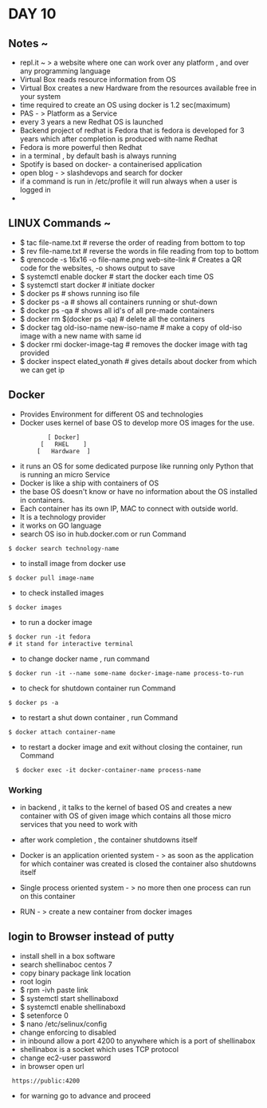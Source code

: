 # DAY 10

## Notes ~
  * repl.it ~ > a website where one can work over any platform , and over any programming language
  * Virtual Box reads resource information from OS
  * Virtual Box creates a new Hardware from the resources available free in your system
  * time required to create an OS using docker is 1.2 sec(maximum)
  * PAS - > Platform as a Service
  * every 3 years a new Redhat OS is launched
  * Backend project of redhat is Fedora that is fedora is developed for 3 years which after completion is produced with name Redhat
  * Fedora is more powerful then Redhat
  * in a terminal , by default bash is always running
  * Spotify is based on docker- a containerised application
  * open blog - > slashdevops and search for docker
  * if a command is run in /etc/profile it will run always when a user is logged in
  *
## LINUX Commands ~
  * $ tac file-name.txt   # reverse the order of reading from bottom to top
  * $ rev file-name.txt   # reverse the words in file reading from top to bottom
  * $ qrencode -s 16x16 -o file-name.png web-site-link # Creates a QR code for the websites, -o shows output to save
  * $ systemctl enable docker # start the docker each time  OS
  * $ systemctl start docker # initiate docker
  * $ docker ps # shows running iso file
  * $ docker ps -a # shows all containers running or shut-down
  * $ docker ps -qa # shows all id's of all pre-made containers
  * $ docker rm $(docker ps -qa) # delete all the containers
  * $ docker tag old-iso-name new-iso-name # make a copy of old-iso image with a new name with same id
  * $ docker rmi docker-image-tag # removes the docker image with tag provided
  * $ docker inspect elated_yonath # gives details about docker from which we can get ip

## Docker
  * Provides Environment for different OS and technologies
  * Docker uses kernel of base OS to develop more OS images for the use.
  ```
             [ Docker]
           [   RHEL    ]    
          [   Hardware  ]
  ```
  * it runs an OS for some dedicated purpose like running only Python that is running an micro Service
  * Docker is like a ship with containers of OS
  * the base OS doesn't know or have no information about the OS installed in containers.
  * Each container has its own IP, MAC to connect with outside world.
  * It is a technology provider
  * it works on GO language
  * search OS iso in hub.docker.com or
  run Command
  ```
  $ docker search technology-name
  ```
  * to install image from docker use
  ```
  $ docker pull image-name
  ```
  * to check installed images
  ```
  $ docker images
  ```
  * to run a docker image
  ```
  $ docker run -it fedora
  # it stand for interactive terminal
  ```
  * to change docker name , run command
  ```
  $ docker run -it --name some-name docker-image-name process-to-run
  ```
  * to check for shutdown container run Command
  ```
  $ docker ps -a
  ```
  * to restart a shut down container , run Command
  ```
  $ docker attach container-name
  ```
  * to restart a docker image and exit without closing the container, run Command
  ```
    $ docker exec -it docker-container-name process-name
  ```
  ### Working
  * in backend , it talks to the kernel of based OS and creates a new container with OS of given image which contains all those micro services that you need to work with
  * after work completion , the container shutdowns itself

  * Docker is an application oriented system - > as soon as the application for which container was created is closed the container also shutdowns itself
  * Single process oriented system - > no more then one process can run on this container
  * RUN - > create a new container from docker images


## login to Browser instead of putty
  * install shell in a box software
  * search shellinaboc centos 7
  * copy binary package link location
  * root login
  * $ rpm -ivh paste link
  * $ systemctl start shellinaboxd
  * $ systemctl enable shellinaboxd
  * $ setenforce 0
  * $ nano /etc/selinux/config
  * change enforcing to disabled
  * in inbound allow a port 4200 to anywhere which is a port of shellinabox
  * shellinabox is a socket which uses TCP protocol
  * change ec2-user password
  * in browser open url
  ```
   https://public:4200

  ```
  * for warning go to advance and proceed
